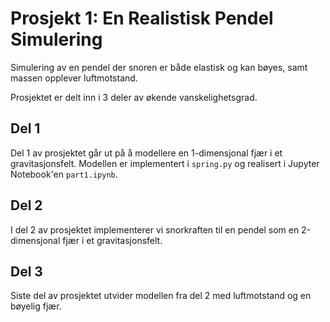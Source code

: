 # Prosjekt 1: En Realistisk Pendel Simulering
Simulering av en pendel der snoren er både elastisk og kan bøyes, samt massen opplever luftmotstand.

Prosjektet er delt inn i 3 deler av økende vanskelighetsgrad.
## Del 1
Del 1 av prosjektet går ut på å modellere en 1-dimensjonal fjær i et gravitasjonsfelt. Modellen er implementert i `spring.py` og realisert i Jupyter Notebook'en `part1.ipynb`.
## Del 2
I del 2 av prosjektet implementerer vi snorkraften til en pendel som en 2-dimensjonal fjær i et gravitasjonsfelt.
## Del 3
Siste del av prosjektet utvider modellen fra del 2 med luftmotstand og en bøyelig fjær.
